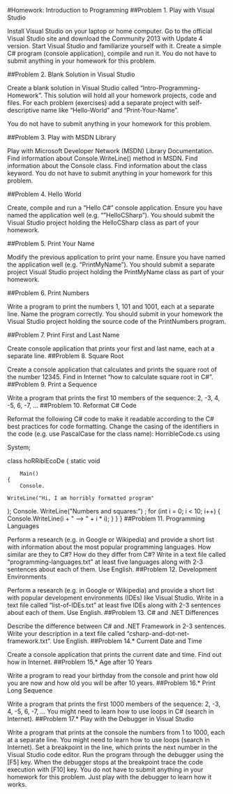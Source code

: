 #Homework: Introduction to Programming
##Problem 1. Play with Visual Studio

Install Visual Studio on your laptop or home computer. Go to the official Visual Studio site and download the Community 2013 with Update 4 version.
Start Visual Studio and familiarize yourself with it. Create a simple C# program (console application), compile and run it.
You do not have to submit anything in your homework for this problem.

##Problem 2. Blank Solution in Visual Studio

Create a blank solution in Visual Studio called “Intro-Programming-Homework”. This solution will hold all your homework projects, code and files. For each problem (exercises) add a separate project with self-descriptive name like “Hello-World” and “Print-Your-Name”.

You do not have to submit anything in your homework for this problem.

##Problem 3. Play with MSDN Library

Play with Microsoft Developer Network (MSDN) Library Documentation.
Find information about Console.WriteLine() method in MSDN.
Find information about the Console class.
Find information about the class keyword.
You do not have to submit anything in your homework for this problem.

##Problem 4. Hello World

Create, compile and run a “Hello C#” console application.
Ensure you have named the application well (e.g. “”HelloCSharp”).
You should submit the Visual Studio project holding the HelloCSharp class as part of your homework.

##Problem 5. Print Your Name

Modify the previous application to print your name.
Ensure you have named the application well (e.g. “PrintMyName”).
You should submit a separate project Visual Studio project holding the PrintMyName class as part of your homework.

##Problem 6. Print Numbers

Write a program to print the numbers 1, 101 and 1001, each at a separate line.
Name the program correctly.
You should submit in your homework the Visual Studio project holding the source code of the PrintNumbers program.

##Problem 7. Print First and Last Name

Create console application that prints your first and last name, each at a separate line.
##Problem 8. Square Root

Create a console application that calculates and prints the square root of the number 12345.
Find in Internet “how to calculate square root in C#”.
##Problem 9. Print a Sequence

Write a program that prints the first 10 members of the sequence: 2, -3, 4, -5, 6, -7, ...
##Problem 10. Reformat C# Code

Reformat the following C# code to make it readable according to the C# best practices for code formatting. Change the casing of the identifiers in the code (e.g. use PascalCase for the class name): HorribleCode.cs
using

System;

class hoRRiblEcoDe
{
    static
     void

        Main()
    {
        Console.

    WriteLine("Hi, I am horribly formatted program"
); Console.
      WriteLine("Numbers and squares:")
; for (int i = 0;
i < 10;
i++)
        {
            Console.WriteLine(i +
                " --> " + i
                *
                i);
        }
    }
}
##Problem 11. Programming Languages

Perform a research (e.g. in Google or Wikipedia) and provide a short list with information about the most popular programming languages. How similar are they to C#? How do they differ from C#?
Write in a text file called “programming-languages.txt” at least five languages along with 2-3 sentences about each of them. Use English.
##Problem 12. Development Environments

Perform a research (e.g. in Google or Wikipedia) and provide a short list with popular development environments (IDEs) like Visual Studio.
Write in a text file called “list-of-IDEs.txt” at least five IDEs along with 2-3 sentences about each of them. Use English.
##Problem 13. C# and .NET Differences

Describe the difference between C# and .NET Framework in 2-3 sentences.
Write your description in a text file called “csharp-and-dot-net-framework.txt”. Use English.
##Problem 14.* Current Date and Time

Create a console application that prints the current date and time. Find out how in Internet.
##Problem 15.* Age after 10 Years

Write a program to read your birthday from the console and print how old you are now and how old you will be after 10 years.
##Problem 16.* Print Long Sequence

Write a program that prints the first 1000 members of the sequence: 2, -3, 4, -5, 6, -7, …
You might need to learn how to use loops in C# (search in Internet).
##Problem 17.* Play with the Debugger in Visual Studio

Write a program that prints at the console the numbers from 1 to 1000, each at a separate line.
You might need to learn how to use loops (search in Internet).
Set a breakpoint in the line, which prints the next number in the Visual Studio code editor. Run the program through the debugger using the [F5] key. When the debugger stops at the breakpoint trace the code execution with [F10] key.
You do not have to submit anything in your homework for this problem. Just play with the debugger to learn how it works.
